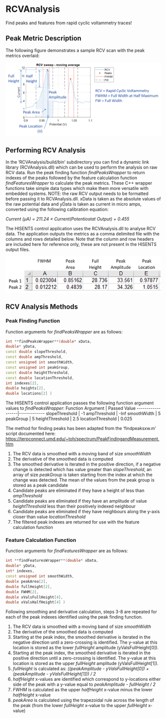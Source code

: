 # RCVAnalysis
Find peaks and features from rapid cyclic voltammetry traces!

## Peak Metric Description
The following figure demonstrates a sample RCV scan with the peak metrics overlaid:  

![GitHub Logo](/images/metrics.png)

## Performing RCV Analysis
In the ‘RCVAnalysis/build/bin’ subdirectory you can find a dynamic link library (RCVAnalysis.dll) which can be used to perform the analysis on raw RCV data. Run the peak finding function *findPeaksWrapper* to return indexes of the peaks followed by the feature calculation function *findFeaturesWrapper* to calculate the peak metrics. These C++ wrapper functions take simple data types which make them more versatile with embedded systems.
NOTE: the raw RCV output needs to be formatted before passing it to RCVAnalysis.dll. xData is taken as the absolute values of the raw potential data and yData is taken as current in micro amps, converted using the following calibration equation:
  
*Current (μA) = 211.24 × Current(Potentiostat Output) + 0.455*
  
The HISENTS control application uses the RCVAnalysis.dll to analyse RCV data. The application outputs the metrics as a comma delimited file with the columns and rows detailed below. Note that the column and row headers are included here for reference only, these are not present in the HISENTS output files.

![GitHub Logo](/images/headers.PNG)

## RCV Analysis Methods
### Peak Finding Function
Function arguments for *findPeaksWrapper* are as follows:  

```c++
int **findPeaksWrapper**(double* xData,  
double* yData,  
const double slopeThreshold,  
const double ampThreshold,  
const unsigned int smoothWidth,  
const unsigned int peakGroup,  
const double heightThreshold,  
const double locationThreshold,  
int indexes[2],  
double heights[2],  
double locations[2] )
```

The HISENTS control application passes the following function argument values to *findPeaksWrapper*:
Function Argument | Passed Value
------------------|-------------
slopeThreshold | -1
ampThreshold | -Inf
smoothWidth | 5
peakGroup | 5
heightThreshold | 2.5
locationThreshold | 0.025

The method for finding peaks has been adapted from the ‘findpeaksxw.m’ script documented here: https://terpconnect.umd.edu/~toh/spectrum/PeakFindingandMeasurement.htm 
1. The RCV data is smoothed with a moving band of size *smoothWidth*
1. The derivative of the smoothed data is computed
1. The smoothed derivative is iterated in the positive direction, if a negative change is detected which has value greater than *slopeThreshold*, an array of size *peakGroup* is taken starting from the index at which the change was detected. The mean of the values from the peak group is stored as a peak candidate
1. Candidate peaks are eliminated if they have a height of less than *ampThreshold*
1. Candidate peaks are eliminated if they have an amplitude of value *heightThreshold* less than their positively indexed neighbour
1. Candidate peaks are eliminated if they have neighbours along the y-axis closer than value *locationThreshold*
1. The filtered peak indexes are returned for use with the feature calculation function

### Feature Calculation Function
Function arguments for *findFeaturesWrapper* are as follows:  

```c++
int **findFeaturesWrapper**(double* xData,  
double* yData,  
int* indexes,  
const unsigned int smoothWidth,  
double peakArea[2],  
double fullHeight[2],  
double FWHM[2],  
double xValsFullHeight[4],  
double xValsHalfHeight[4] )
```

Following smoothing and derivative calculation, steps 3-8 are repeated for each of the peak indexes identified using the peak finding function.
1. The RCV data is smoothed with a moving band of size *smoothWidth*
1. The derivative of the smoothed data is computed
1. Starting at the peak index, the smoothed derivative is iterated in the negative direction until a zero-crossing is identified. The y-value at this location is stored as the lower *fullHeight* amplitude (yValsFullHeight[0]).
1. Starting at the peak index, the smoothed derivative is iterated in the positive direction until a zero-crossing is identified. The y-value at this location is stored as the upper *fullHeight* amplitude (yValsFullHeight[1]).
1. *fullHeight* is calculated as: *((peakAmplitude - yValsFullHeight[0]) + (peakAmplitude - yValsFullHeight[1])) / 2*
1. *halfHeight* x-values are identified which correspond to y-locations either side of the peak with a y-value equal to *peakAmplitude - fullHeight / 2*
1. *FWHM* is calculated as the upper *halfHeight* x-value minus the lower *halfHeight* x-value
1. *peakArea* is calculated using the trapezoidal rule across the length of the peak (from the lower *fullHeight* x-value to the upper *fullHeight* x-value)
